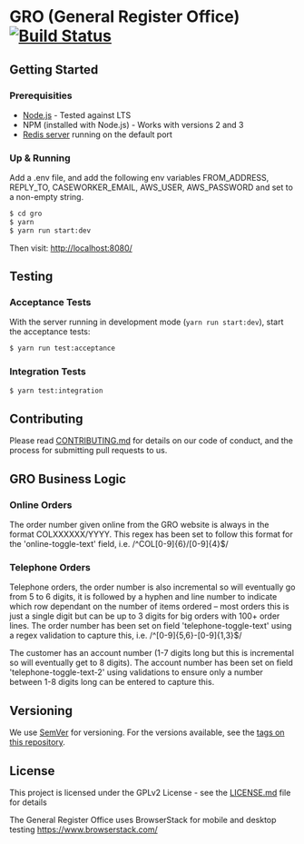 # GRO (General Register Office) [![Build Status](https://drone.digital.homeoffice.gov.uk/api/badges/UKHomeOffice/gro/status.svg)](https://drone.digital.homeoffice.gov.uk/UKHomeOffice/gro)

## Getting Started

### Prerequisities

- [Node.js](https://nodejs.org/en/) - Tested against LTS
- NPM (installed with Node.js) - Works with versions 2 and 3
- [Redis server](http://redis.io/download) running on the default port

### Up & Running

Add a .env file, and add the following env variables FROM_ADDRESS, REPLY_TO, CASEWORKER_EMAIL, AWS_USER, AWS_PASSWORD and set to a non-empty string.

```bash
$ cd gro
$ yarn
$ yarn run start:dev
```

Then visit: [http://localhost:8080/](http://localhost:8080/)

## Testing

### Acceptance Tests
With the server running in development mode (`yarn run start:dev`), start the acceptance tests:

```bash
$ yarn run test:acceptance
```

### Integration Tests
```bash
$ yarn test:integration
```

## Contributing

Please read [CONTRIBUTING.md](CONTRIBUTING.md) for details on our code of conduct, and the process for submitting pull requests to us.

## GRO Business Logic

### Online Orders
The order number given online from the GRO website is always in the format COLXXXXXX/YYYY. This regex has been set to follow this format for the 'online-toggle-text' field, i.e. /^COL[0-9]{6}\/[0-9]{4}$/

### Telephone Orders
Telephone orders, the order number is also incremental so will eventually go from 5 to 6 digits, it is followed by a hyphen and line number to indicate which row dependant on the number of items ordered – most orders this is just a single digit but can be up to 3 digits for big orders with 100+ order lines.
The order number has been set on field 'telephone-toggle-text' using a regex validation to capture this, i.e. /^[0-9]{5,6}-[0-9]{1,3}$/

The customer has an account number (1-7 digits long but this is incremental so will eventually get to 8 digits).
The account number has been set on field 'telephone-toggle-text-2' using validations to ensure only a number between 1-8 digits long can be entered to capture this.

## Versioning

We use [SemVer](http://semver.org/) for versioning. For the versions available, see the [tags on this repository](https://github.com/your/project/tags).

## License

This project is licensed under the GPLv2 License - see the [LICENSE.md](LICENSE.md) file for details

The General Register Office uses BrowserStack for mobile and desktop testing https://www.browserstack.com/



